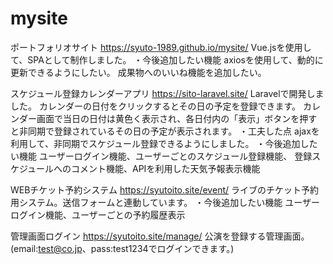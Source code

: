 # mysite
ポートフォリオサイト
https://syuto-1989.github.io/mysite/
Vue.jsを使用して、SPAとして制作しました。
・今後追加したい機能
axiosを使用して、動的に更新できるようにしたい。
成果物へのいいね機能を追加したい。

スケジュール登録カレンダーアプリ
https://sito-laravel.site/
Laravelで開発しました。
カレンダーの日付をクリックするとその日の予定を登録できます。
カレンダー画面で当日の日付は黄色く表示され、各日付内の「表示」ボタンを押すと非同期で登録されているその日の予定が表示されます。
・工夫した点
ajaxを利用して、非同期でスケジュール登録できるようにしました。
・今後追加したい機能
ユーザーログイン機能、ユーザーごとのスケジュール登録機能、
登録スケジュールへのコメント機能、APIを利用した天気予報表示機能

WEBチケット予約システム
https://syutoito.site/event/
ライブのチケット予約用システム。送信フォームと連動しています。
・今後追加したい機能
ユーザーログイン機能、ユーザーごとの予約履歴表示

管理画面ログイン
https://syutoito.site/manage/
公演を登録する管理画面。(email:test@co.jp、pass:test1234でログインできます。)
